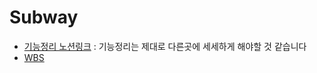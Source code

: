 # Subway


- [기능정리 노션링크](https://sulky-toy-95c.notion.site/19661765dd314b64a6dc6b9256f10d30?pvs=4) : 기능정리는 제대로 다른곳에 세세하게 해야할 것 같습니다
- [WBS](https://docs.google.com/spreadsheets/d/1FRyxzHHejUDF6YyovP_TfSTsr8Nq3mEqCwst9Q1K-Yg/edit?usp=sharing)
